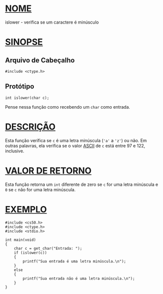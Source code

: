 # [NOME](#nome)

islower - verifica se um caractere é minúsculo

# [SINOPSE](#sinopse)

## Arquivo de Cabeçalho

    #include <ctype.h>

## Protótipo

    int islower(char c);

Pense nessa função como recebendo um `char` como entrada.

# [DESCRIÇÃO](#descrição)

Esta função verifica se `c` é uma letra minúscula (`'a'` a `'z'`) ou não. Em outras palavras, ela verifica se o valor [ASCII](https://asciichart.com/) de `c` está entre 97 e 122, inclusive.

# [VALOR DE RETORNO](#valor-de-retorno)

Esta função retorna um `int` diferente de zero se `c` for uma letra minúscula e `0` se `c` não for uma letra minúscula.

# [EXEMPLO](#exemplo)

    #include <cs50.h>
    #include <ctype.h>
    #include <stdio.h>

    int main(void)
    {
        char c = get_char("Entrada: ");
        if (islower(c))
        {
            printf("Sua entrada é uma letra minúscula.\n");
        }
        else
        {
            printf("Sua entrada não é uma letra minúscula.\n");
        }
    }